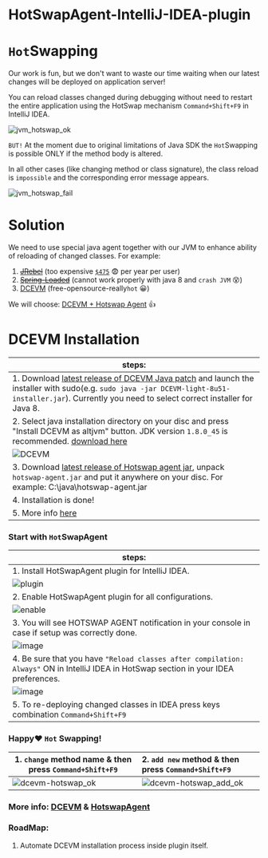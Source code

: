 HotSwapAgent-IntelliJ-IDEA-plugin
=================================
 
`Hot`Swapping
===========

Our work is fun, but we don't want to waste our time waiting when our latest changes will be deployed on application server!

You can reload classes changed during debugging without need to restart the entire application using the HotSwap mechanism `Command+Shift+F9` in IntelliJ IDEA.

![jvm_hotswap_ok](https://cloud.githubusercontent.com/assets/1389501/23869997/4dbc4b3a-0825-11e7-9cf4-272b3570d91d.gif)

`BUT!` At the moment due to original limitations of Java SDK the `Hot`Swapping is possible ONLY if the method body is altered.

In all other cases (like changing method or class signature), the class reload is `impossible` and the corresponding error message appears.

![jvm_hotswap_fail](https://cloud.githubusercontent.com/assets/1389501/23869994/4c238ec8-0825-11e7-96d5-12c2914f9515.gif)


Solution
============

We need to use special java agent together with our JVM to enhance ability of reloading of changed classes. For example: 

1. [~~JRebel~~](http://zeroturnaround.com/software/jrebel/) (too expensive [`$475`](http://zeroturnaround.com/software/jrebel/pricing/) :fearful: per year per user)
2. [~~Spring-Loaded~~](https://github.com/spring-projects/spring-loaded) (cannot work properly with java 8 and `crash JVM` :dizzy_face:)
3. [DCEVM](https://dcevm.github.io/) (free-opensource-really`hot` :grinning:)

We will choose: [DCEVM + Hotswap Agent](http://www.hotswapagent.org/) :thumbsup:

DCEVM Installation
==================
| steps: |  
| ----- | 
|1. Download [latest release of DCEVM Java patch](https://github.com/dcevm/dcevm/releases/download/light-jdk8u51%2B3/DCEVM-light-8u51-installer.jar) and launch the installer with sudo(e.g. `sudo java -jar DCEVM-light-8u51-installer.jar`). Currently you need to select correct installer for Java 8.|
|2. Select java installation directory on your disc and press "Install DCEVM as altjvm" button. JDK version `1.8.0_45` is recommended. [download here](http://www.oracle.com/technetwork/java/javase/downloads/java-archive-javase8-2177648.html) 
![DCEVM](https://cloud.githubusercontent.com/assets/1389501/23869992/4aab27ae-0825-11e7-879d-1221cc013228.gif) |
|3. Download [latest release of Hotswap agent jar](https://github.com/HotswapProjects/HotswapAgent/releases), unpack `hotswap-agent.jar` and put it anywhere on your disc. For example: C:\java\hotswap-agent.jar|
|4. Installation is done!|
|5. More info [here](http://www.hotswapagent.org/quick-start)|

### Start with `Hot`SwapAgent
| steps: |  
| ----- | 
|1. Install HotSwapAgent plugin for IntelliJ IDEA.
![plugin](https://cloud.githubusercontent.com/assets/1389501/23871083/4102724e-0829-11e7-93d0-de5f776b31ca.png)|
|2. Enable HotSwapAgent plugin for all configurations.
![enable](https://cloud.githubusercontent.com/assets/1389501/23871159/85dce804-0829-11e7-9ed1-d5986f347b9e.png)|
|3. You will see HOTSWAP AGENT notification in your console in case if setup was correctly done.
![image](https://cloud.githubusercontent.com/assets/1389501/23871016/fbf746d4-0828-11e7-955f-6410d5cced10.png)|
|4. Be sure that you have `"Reload classes after compilation: Always"` ON in IntelliJ IDEA in HotSwap section in your IDEA preferences.
![image](https://cloud.githubusercontent.com/assets/1389501/23870558/12ddd752-0827-11e7-9689-2015c38ebaea.png)|
|5. To re-deploying changed classes in IDEA press keys combination `Command+Shift+F9`|

### Happy:heart: `Hot` Swapping!
| 1. `change` method name & then press `Command+Shift+F9`| 2. `add new` method & then press `Command+Shift+F9` |
| -------- | :------- |
| ![dcevm-hotswap_ok](https://cloud.githubusercontent.com/assets/1389501/23869988/4979098c-0825-11e7-88d2-7ef853ba4110.gif)   | ![dcevm-hotswap_add_ok](https://cloud.githubusercontent.com/assets/1389501/23869987/48797756-0825-11e7-93a6-3691d336a281.gif)    |

### More info: [DCEVM](https://dcevm.github.io/) & [HotswapAgent](http://www.hotswapagent.org/)

### RoadMap:

1. Automate DCEVM installation process inside plugin itself.